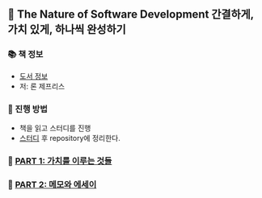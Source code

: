 ## 🚀 The Nature of Software Development 간결하게, 가치 있게, 하나씩 완성하기

### 📚 책 정보
- [도서 정보](http://www.yes24.com/Product/Goods/34902704)
- 저: 론 제프리스

### 🎯 진행 방법
- 책을 읽고 스터디를 진행
- [스터디](https://github.com/CodeSoom/The-Nature-of-Software-Development) 후 repository에 정리한다.


### 🌈 [PART 1: 가치를 이루는 것들](https://github.com/saseungmin/reading_books_record_repository/tree/master/summarize_books_in_markdown/The%20Nature%20of%20Software%20Development/PART%201)

### 🌈 [PART 2: 메모와 에세이](https://github.com/saseungmin/reading_books_record_repository/tree/master/summarize_books_in_markdown/The%20Nature%20of%20Software%20Development/PART%202)
